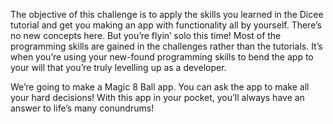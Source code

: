 
The objective of this challenge is to apply the skills you learned in the Dicee tutorial and get you making an app with functionality all by yourself. There’s no new concepts here. But you’re flyin’ solo this time! Most of the programming skills are gained in the challenges rather than the tutorials. It’s when you’re using your new-found programming skills to bend the app to your will that you’re truly levelling up as a developer.


We’re going to make a Magic 8 Ball app. You can ask the app to make all your hard decisions! With this app in your pocket, you’ll always have an answer to life’s many conundrums!

